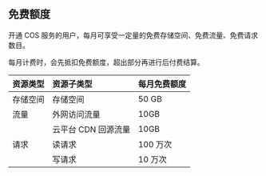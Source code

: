 ## 免费额度

开通 COS 服务的用户，每月可享受一定量的免费存储空间、免费流量、免费请求数目。

每月计费时，会先抵扣免费额度，超出部分再进行后付费结算。

| 资源类型 | 资源子类型        | 每月免费额度 |
| ---- | :----------- | ------ |
| 存储空间 | 存储空间         | 50 GB  |
| 流量   | 外网访问流量       | 10GB   |
|      | 云平台 CDN 回源流量 | 10GB   |
| 请求   | 读请求          | 100 万次 |
|      | 写请求          | 10 万次  |

